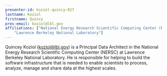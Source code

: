 ```yaml
---
presenter-id: koziol-quincy-027
lastname: Koziol
firstname: Quincy
pres-email: koziol@lbl.gov
affiliations: ["National Energy Research Scientific Computing Center (NERSC)", 
	"Lawrence Berkeley National Laboratory"]
---
```

Quincey Koziol (<koziol@lbl.gov>) is a Principal Data Architect in the
National Energy Research Scientific Computing Center (NERSC) at
Lawrence Berkeley National Laboratory. He is responsible for helping
to build the software infrastructure that is needed to enable
scientists to process, analyze, manage and share data at the highest
scales.
